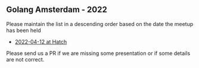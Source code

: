 Golang Amsterdam - 2022
-----------------------

Please maintain the list in a descending order based on the date the meetup has been held

* [2022-04-12 at Hatch](2022-04-12@hatch/README.md)

Please send us a PR if we are missing some presentation or if some details are not correct.
